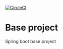 [![CircleCI](https://circleci.com/gh/sayon-work/base-project/tree/master.svg?style=svg)](https://circleci.com/gh/sayon-work/base-project/tree/master)

# Base project

Spring boot base project